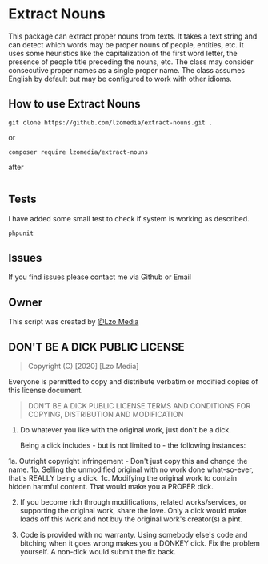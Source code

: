 # Extract Nouns

This package can extract proper nouns from texts.
It takes a text string and can detect which words may be proper nouns of people, entities, etc.
It uses some heuristics like the capitalization of the first word letter, the presence of people title preceding the nouns, etc.
The class may consider consecutive proper names as a single proper name.
The class assumes English by default but may be configured to work with other idioms.

## How to use Extract Nouns
```
git clone https://github.com/lzomedia/extract-nouns.git .
```

or 

```
composer require lzomedia/extract-nouns
```

after 

```

```
## Tests
I have added some small test to check if system is working as described.

```
phpunit
```

## Issues
If you find issues please contact me via Github or Email


## Owner
This script was created by [@Lzo Media](https://lzomedia.com)


## DON'T BE A DICK PUBLIC LICENSE

> Copyright (C) [2020] [Lzo Media]

Everyone is permitted to copy and distribute verbatim or modified
copies of this license document.

> DON'T BE A DICK PUBLIC LICENSE
> TERMS AND CONDITIONS FOR COPYING, DISTRIBUTION AND MODIFICATION

1. Do whatever you like with the original work, just don't be a dick.

   Being a dick includes - but is not limited to - the following instances:

 1a. Outright copyright infringement - Don't just copy this and change the name.
 1b. Selling the unmodified original with no work done what-so-ever, that's REALLY being a dick.
 1c. Modifying the original work to contain hidden harmful content. That would make you a PROPER dick.

2. If you become rich through modifications, related works/services, or supporting the original work,
share the love. Only a dick would make loads off this work and not buy the original work's
creator(s) a pint.

3. Code is provided with no warranty. Using somebody else's code and bitching when it goes wrong makes
you a DONKEY dick. Fix the problem yourself. A non-dick would submit the fix back.
        



